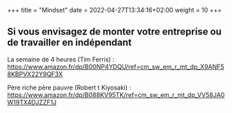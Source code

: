 +++
title = "Mindset"
date =  2022-04-27T13:34:16+02:00
weight = 10
+++

## Si vous envisagez de monter votre entreprise ou de travailler en indépendant

La semaine de 4 heures (Tim Ferris) : https://www.amazon.fr/dp/B00NP4YDQU/ref=cm_sw_em_r_mt_dp_X9ANF58KBPVX22Y9QF3X

Père riche père pauvre (Robert t Kiyosaki) : https://www.amazon.fr/dp/B088KV95TK/ref=cm_sw_em_r_mt_dp_VV58JA0W19TX4DJZZF1J